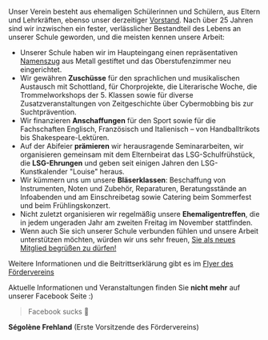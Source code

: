 Unser Verein besteht aus ehemaligen Schülerinnen und Schülern, aus Eltern und Lehrkräften, ebenso unser derzeitiger [Vorstand](https://lsg.musin.de/homepage/images/LSG/Menschen/Foerderverein/FV_LSG.pdf). Nach über 25 Jahren sind wir inzwischen ein fester, verlässlicher Bestandteil des Lebens an unserer Schule geworden, und die meisten kennen unsere Arbeit:

-   Unserer Schule haben wir im Haupteingang einen repräsentativen [Namenszug](http://www.freunde-des-lsg.de/public/LSG-Schild.jpg) aus Metall gestiftet und das Oberstufenzimmer neu eingerichtet.
-   Wir gewähren **Zuschüsse** für den sprachlichen und musikalischen Austausch mit Schottland, für Chorprojekte, die Literarische Woche, die Trommelworkshops der 5. Klassen sowie für diverse Zusatzveranstaltungen von Zeitgeschichte über Cybermobbing bis zur Suchtprävention.
-   Wir finanzieren **Anschaffungen** für den Sport sowie für die Fachschaften Englisch, Französisch und Italienisch – von Handballtrikots bis Shakespeare-Lektüren.
-   Auf der Abifeier **prämieren** wir herausragende Seminararbeiten, wir organisieren gemeinsam mit dem Elternbeirat das LSG-Schulfrühstück, die **LSG-Ehrungen** und geben seit einigen Jahren den LSG-Kunstkalender "Louise" heraus.
-   Wir kümmern uns um unsere **Bläserklassen**: Beschaffung von Instrumenten, Noten und Zubehör, Reparaturen, Beratungsstände an Infoabenden und am Einschreibetag sowie Catering beim Sommerfest und beim Frühlingskonzert.
-   Nicht zuletzt organisieren wir regelmäßig unsere **Ehemaligentreffen**, die in jedem ungeraden Jahr am zweiten Freitag im November stattfinden.
-   Wenn auch Sie sich unserer Schule verbunden fühlen und unsere Arbeit unterstützen möchten, würden wir uns sehr freuen, [Sie als neues Mitglied begrüßen zu dürfen!](http://www.freunde-des-lsg.de/public/Flyer_FDLSG.pdf)

Weitere Informationen und die Beitrittserklärung gibt es im [Flyer des Fördervereins](http://www.freunde-des-lsg.de/public/Flyer_FDLSG.pdf)

Aktuelle Informationen und Veranstaltungen finden Sie **nicht mehr** auf unserer Facebook Seite :)

> Facebook sucks 💩

**Ségolène Frehland** (Erste Vorsitzende des Fördervereins)

